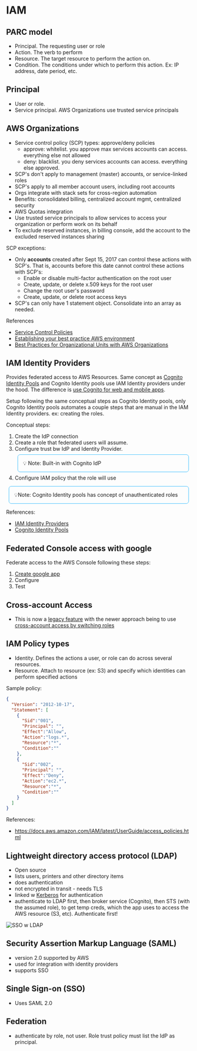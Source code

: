 <style>
    note { 
        border: 1px solid #3bf;
        padding: 1em; 
        display: block;
        margin: 0.5em;
        /* background-color: #4af;*/
        border-radius: 0.5em;
        prefix: "Note: "
    }
</style>
# IAM

## PARC model
- Principal. The requesting user or role
- Action. The verb to perform
- Resource. The target resource to perform the action on. 
- Condition. The conditions under which to perform this action. Ex: IP address, date period, etc.

## Principal
- User or role. 
- Service principal. AWS Organizations use trusted service principals

## AWS Organizations
- Service control policy (SCP) types: approve/deny policies
  - approve: whitelist. you approve max services accounts can access. everything else not allowed
  - deny: blacklist. you deny services accounts can access. everything else approved. 
- SCP's don't apply to management (master) accounts, or service-linked roles
- SCP's apply to all member account users, including root accounts
- Orgs integrate with stack sets for cross-region automation
- Benefits: consolidated billing, centralized account mgmt, centralized security
- AWS Quotas integration
- Use trusted service principals to allow services to access your organization or perform work on its behalf
- To exclude reserved instances, in billing console, add the account to the excluded reserved instances sharing

SCP exceptions: 
- Only **accounts** created after Sept 15, 2017 can control these actions with SCP's. That is, accounts before this date cannot control these actions with SCP's: 
    - Enable or disable multi-factor authentication on the root user
    - Create, update, or delete x.509 keys for the root user
    - Change the root user's password
    - Create, update, or delete root access keys
- SCP's can only have 1 statement object. Consolidate into an array as needed. 


References
- [Service Control Policies](https://docs.aws.amazon.com/organizations/latest/userguide/orgs_manage_policies_scps.html)
- [Establishing your best practice AWS environment](https://aws.amazon.com/organizations/getting-started/best-practices/)
- [Best Practices for Organizational Units with AWS Organizations](https://aws.amazon.com/blogs/mt/best-practices-for-organizational-units-with-aws-organizations/)


## IAM Identity Providers
Provides federated access to AWS Resources. Same concept as [Cognito Identity Pools](https://docs.aws.amazon.com/cognito/latest/developerguide/cognito-identity.html) and Cognito Identity pools use IAM Identity providers under the hood. The difference is [use Cognito for web and mobile apps](https://docs.aws.amazon.com/IAM/latest/UserGuide/id_roles_common-scenarios_federated-users.html#id_roles_common-scenarios_federated-users-cognito). 

Setup following the same conceptual steps as Cognito Identity pools, only Cognito Identity pools automates a couple steps that are manual in the IAM Identity providers. ex: creating the roles. 

Conceptual steps: 
1. Create the IdP connection
2. Create a role that federated users will assume. 
3. Configure trust bw IdP and Identity Provider. <note>💡 Note: Built-in with Cognito IdP</note>
4. Configure IAM policy that the role will use

<note>💡Note: Cognito Identity pools has concept of unauthenticated roles</notes>

References: 
- [IAM Identity Providers](https://docs.aws.amazon.com/IAM/latest/UserGuide/id_roles_providers.html)
- [Cognito Identity Pools](https://docs.aws.amazon.com/cognito/latest/developerguide/cognito-identity.html)

## Federated Console access with google
Federate access to the AWS Console following these steps:
1. [Create google app](https://developers.google.com/identity/protocols/oauth2/openid-connect)
2. Configure 
3. Test

## Cross-account Access
- This is now a [legacy feature](https://aws.amazon.com/blogs/security/how-to-enable-cross-account-access-to-the-aws-management-console/) with the newer approach being to use [cross-account access by switching roles](https://docs.aws.amazon.com/IAM/latest/UserGuide/tutorial_cross-account-with-roles.html) 

## IAM Policy types
- Identity. Defines the actions a user, or role can do across several resources. 
- Resource. Attach to resource (ex: S3) and specify which identities can perform specified actions

Sample policy: 
```json
{
  "Version": "2012-10-17",
  "Statement": [
    {
      "Sid":"001",
      "Principal": "",
      "Effect":"Allow",
      "Action":"logs.*",
      "Resource":"*",
      "Condition":""      
    },
    {
      "Sid":"002",
      "Principal": "",
      "Effect":"Deny",
      "Action":"ec2.*",
      "Resource":"*",
      "Condition":""      
    }
  ]
}
```

References: 
- https://docs.aws.amazon.com/IAM/latest/UserGuide/access_policies.html

## Lightweight directory access protocol (LDAP)
- Open source
- lists users, printers and other directory items
- does authentication
- not encrypted in transit - needs TLS
- linked w [Kerberos](https://en.wikipedia.org/wiki/Kerberos_(protocol)) for authentication 
- authenticate to LDAP first, then broker service (Cognito), then STS (with the assumed role), to get temp creds, which the app uses to access the AWS resource (S3, etc). Authenticate first!


![SSO w LDAP](https://media.tutorialsdojo.com/sap_sso_ldap.png)

## Security Assertion Markup Language (SAML)
- version 2.0 supported by AWS
- used for integration with identity providers
- supports SSO

## Single Sign-on (SSO)
- Uses SAML 2.0

## Federation
- authenticate by role, not user. Role trust policy must list the IdP as principal. 

